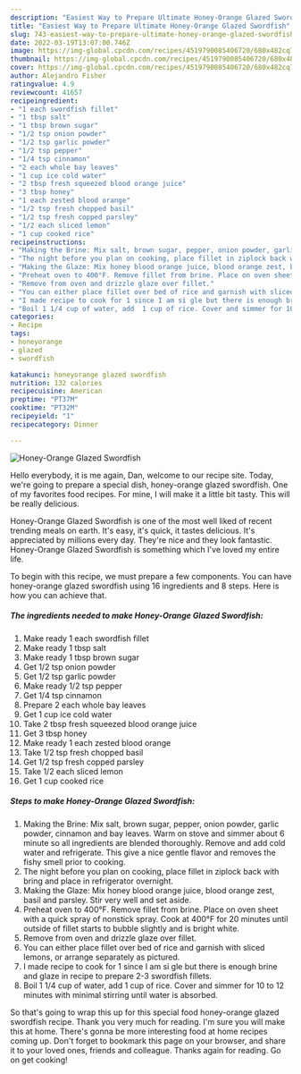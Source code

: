 ```yaml
---
description: "Easiest Way to Prepare Ultimate Honey-Orange Glazed Swordfish"
title: "Easiest Way to Prepare Ultimate Honey-Orange Glazed Swordfish"
slug: 743-easiest-way-to-prepare-ultimate-honey-orange-glazed-swordfish
date: 2022-03-19T13:07:00.746Z
image: https://img-global.cpcdn.com/recipes/4519790085406720/680x482cq70/honey-orange-glazed-swordfish-recipe-main-photo.jpg
thumbnail: https://img-global.cpcdn.com/recipes/4519790085406720/680x482cq70/honey-orange-glazed-swordfish-recipe-main-photo.jpg
cover: https://img-global.cpcdn.com/recipes/4519790085406720/680x482cq70/honey-orange-glazed-swordfish-recipe-main-photo.jpg
author: Alejandro Fisher
ratingvalue: 4.9
reviewcount: 41657
recipeingredient:
- "1 each swordfish fillet"
- "1 tbsp salt"
- "1 tbsp brown sugar"
- "1/2 tsp onion powder"
- "1/2 tsp garlic powder"
- "1/2 tsp pepper"
- "1/4 tsp cinnamon"
- "2 each whole bay leaves"
- "1 cup ice cold water"
- "2 tbsp fresh squeezed blood orange juice"
- "3 tbsp honey"
- "1 each zested blood orange"
- "1/2 tsp fresh chopped basil"
- "1/2 tsp fresh copped parsley"
- "1/2 each sliced lemon"
- "1 cup cooked rice"
recipeinstructions:
- "Making the Brine: Mix salt, brown sugar, pepper, onion powder, garlic powder, cinnamon and bay leaves. Warm on stove and simmer about 6 minute so all ingredients are blended thoroughly. Remove and add cold water and refrigerate. This give a nice gentle flavor and removes the fishy smell prior to cooking."
- "The night before you plan on cooking, place fillet in ziplock back with bring and place in refrigerator overnight."
- "Making the Glaze: Mix honey blood orange juice, blood orange zest, basil and parsley. Stir very well and set aside."
- "Preheat oven to 400°F. Remove fillet from brine. Place on oven sheet with a quick spray of nonstick spray. Cook at 400°F for 20 minutes until outside of fillet starts to bubble slightly and is bright white."
- "Remove from oven and drizzle glaze over fillet."
- "You can either place fillet over bed of rice and garnish with sliced lemons, or arrange separately as pictured."
- "I made recipe to cook for 1 since I am si gle but there is enough brine and glaze in recipe to prepare 2-3 swordfish fillets."
- "Boil 1 1/4 cup of water, add  1 cup of rice. Cover and simmer for 10 to 12 minutes with minimal stirring until water is absorbed."
categories:
- Recipe
tags:
- honeyorange
- glazed
- swordfish

katakunci: honeyorange glazed swordfish 
nutrition: 132 calories
recipecuisine: American
preptime: "PT37M"
cooktime: "PT32M"
recipeyield: "1"
recipecategory: Dinner

---
```



![Honey-Orange Glazed Swordfish](https://img-global.cpcdn.com/recipes/4519790085406720/680x482cq70/honey-orange-glazed-swordfish-recipe-main-photo.jpg)

Hello everybody, it is me again, Dan, welcome to our recipe site. Today, we're going to prepare a special dish, honey-orange glazed swordfish. One of my favorites food recipes. For mine, I will make it a little bit tasty. This will be really delicious.

Honey-Orange Glazed Swordfish is one of the most well liked of recent trending meals on earth. It's easy, it's quick, it tastes delicious. It's appreciated by millions every day. They're nice and they look fantastic. Honey-Orange Glazed Swordfish is something which I've loved my entire life.




To begin with this recipe, we must prepare a few components. You can have honey-orange glazed swordfish using 16 ingredients and 8 steps. Here is how you can achieve that.

<!--inarticleads1-->

##### The ingredients needed to make Honey-Orange Glazed Swordfish:

1. Make ready 1 each swordfish fillet
1. Make ready 1 tbsp salt
1. Make ready 1 tbsp brown sugar
1. Get 1/2 tsp onion powder
1. Get 1/2 tsp garlic powder
1. Make ready 1/2 tsp pepper
1. Get 1/4 tsp cinnamon
1. Prepare 2 each whole bay leaves
1. Get 1 cup ice cold water
1. Take 2 tbsp fresh squeezed blood orange juice
1. Get 3 tbsp honey
1. Make ready 1 each zested blood orange
1. Take 1/2 tsp fresh chopped basil
1. Get 1/2 tsp fresh copped parsley
1. Take 1/2 each sliced lemon
1. Get 1 cup cooked rice




<!--inarticleads2-->

##### Steps to make Honey-Orange Glazed Swordfish:

1. Making the Brine: Mix salt, brown sugar, pepper, onion powder, garlic powder, cinnamon and bay leaves. Warm on stove and simmer about 6 minute so all ingredients are blended thoroughly. Remove and add cold water and refrigerate. This give a nice gentle flavor and removes the fishy smell prior to cooking.
1. The night before you plan on cooking, place fillet in ziplock back with bring and place in refrigerator overnight.
1. Making the Glaze: Mix honey blood orange juice, blood orange zest, basil and parsley. Stir very well and set aside.
1. Preheat oven to 400°F. Remove fillet from brine. Place on oven sheet with a quick spray of nonstick spray. Cook at 400°F for 20 minutes until outside of fillet starts to bubble slightly and is bright white.
1. Remove from oven and drizzle glaze over fillet.
1. You can either place fillet over bed of rice and garnish with sliced lemons, or arrange separately as pictured.
1. I made recipe to cook for 1 since I am si gle but there is enough brine and glaze in recipe to prepare 2-3 swordfish fillets.
1. Boil 1 1/4 cup of water, add  1 cup of rice. Cover and simmer for 10 to 12 minutes with minimal stirring until water is absorbed.




So that's going to wrap this up for this special food honey-orange glazed swordfish recipe. Thank you very much for reading. I'm sure you will make this at home. There's gonna be more interesting food at home recipes coming up. Don't forget to bookmark this page on your browser, and share it to your loved ones, friends and colleague. Thanks again for reading. Go on get cooking!
